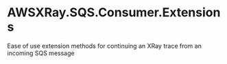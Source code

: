 # AWSXRay.SQS.Consumer.Extensions
Ease of use extension methods for continuing an XRay trace from an incoming SQS message
